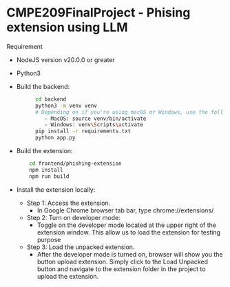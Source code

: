# CMPE209FinalProject - Phising extension using LLM

Requirement
   - NodeJS version v20.0.0 or greater
   - Python3
- Build the backend:
  ```sh
        cd backend
        python3 -m venv venv
        # Depending on if you're using macOS or Windows, use the following commands:
           - MacOS: source venv/bin/activate
           - Windows: venv\Scripts\activate
        pip install -r requirements.txt
        python app.py
    ```

- Build the extension:
    ```sh
        cd frontend/phishing-extension
        npm install
        npm run build
    ```

- Install the extension locally:
    - Step 1: Access the extension.
        - In Google Chrome browser tab bar, type chrome://extensions/
    - Step 2: Turn on developer mode:
        - Toggle on the developer mode located at the upper right of the extension window. This allow us to load the extension for testing purpose
    - Step 3: Load the unpacked extension.
        - After the developer mode is turned on, browser will show you the button upload extension. Simply click to the Load Unpacked button and navigate to the extension folder in the project to upload the extension.
